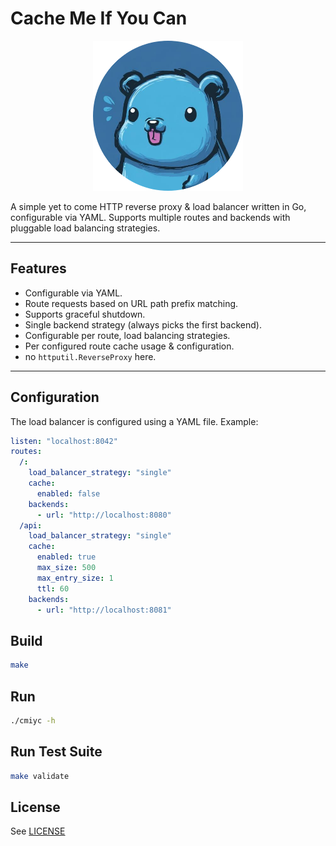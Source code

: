# Cache Me If You Can

<p align="center">
    <img src="LOGO.jpg" width="240" alt="logo"/>
</p>

A simple yet to come HTTP reverse proxy & load balancer written in Go, configurable via YAML. Supports multiple routes and backends with pluggable load balancing strategies.

---

## Features

- Configurable via YAML.
- Route requests based on URL path prefix matching.
- Supports graceful shutdown.
- Single backend strategy (always picks the first backend).
- Configurable per route, load balancing strategies.
- Per configured route cache usage & configuration.
- no `httputil.ReverseProxy` here.

---

## Configuration

The load balancer is configured using a YAML file. Example:

```yaml
listen: "localhost:8042"
routes:
  /:
    load_balancer_strategy: "single"
    cache:
      enabled: false
    backends:
      - url: "http://localhost:8080"
  /api:
    load_balancer_strategy: "single"
    cache:
      enabled: true
      max_size: 500
      max_entry_size: 1
      ttl: 60
    backends:
      - url: "http://localhost:8081"
```


## Build


```sh
make
```

## Run

```sh
./cmiyc -h
```

## Run Test Suite

```sh
make validate
```

## License

See [LICENSE](LICENSE)
